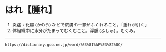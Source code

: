 # はれ【腫れ】

1. 炎症・化膿 (かのう) などで皮膚の一部がふくれること。「腫れが引く」
2. 体組織中に水分がたまってむくむこと。浮腫 (ふしゅ) 。むくみ。

---
`https://dictionary.goo.ne.jp/word/%E3%81%AF%E3%82%8C/`